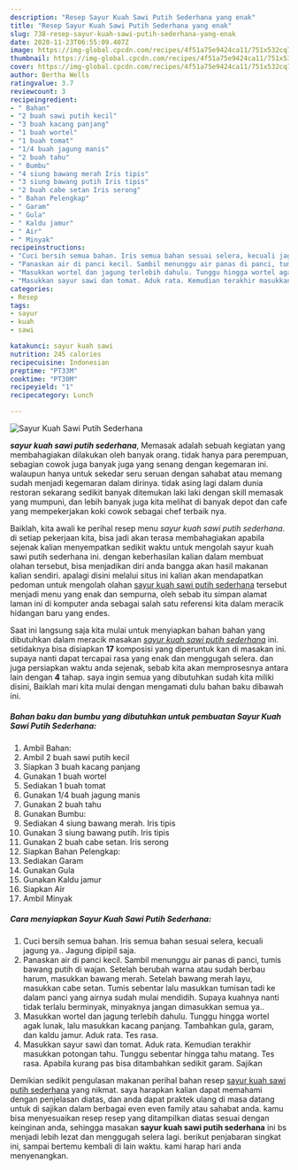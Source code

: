 ```yaml
---
description: "Resep Sayur Kuah Sawi Putih Sederhana yang enak"
title: "Resep Sayur Kuah Sawi Putih Sederhana yang enak"
slug: 738-resep-sayur-kuah-sawi-putih-sederhana-yang-enak
date: 2020-11-23T06:55:09.407Z
image: https://img-global.cpcdn.com/recipes/4f51a75e9424ca11/751x532cq70/sayur-kuah-sawi-putih-sederhana-foto-resep-utama.jpg
thumbnail: https://img-global.cpcdn.com/recipes/4f51a75e9424ca11/751x532cq70/sayur-kuah-sawi-putih-sederhana-foto-resep-utama.jpg
cover: https://img-global.cpcdn.com/recipes/4f51a75e9424ca11/751x532cq70/sayur-kuah-sawi-putih-sederhana-foto-resep-utama.jpg
author: Bertha Wells
ratingvalue: 3.7
reviewcount: 3
recipeingredient:
- " Bahan"
- "2 buah sawi putih kecil"
- "3 buah kacang panjang"
- "1 buah wortel"
- "1 buah tomat"
- "1/4 buah jagung manis"
- "2 buah tahu"
- " Bumbu"
- "4 siung bawang merah Iris tipis"
- "3 siung bawang putih Iris tipis"
- "2 buah cabe setan Iris serong"
- " Bahan Pelengkap"
- " Garam"
- " Gula"
- " Kaldu jamur"
- " Air"
- " Minyak"
recipeinstructions:
- "Cuci bersih semua bahan. Iris semua bahan sesuai selera, kecuali jagung ya.. Jagung dipipil saja."
- "Panaskan air di panci kecil. Sambil menunggu air panas di panci, tumis bawang putih di wajan. Setelah berubah warna atau sudah berbau harum, masukkan bawang merah. Setelah bawang merah layu, masukkan cabe setan. Tumis sebentar lalu masukkan tumisan tadi ke dalam panci yang airnya sudah mulai mendidih. Supaya kuahnya nanti tidak terlalu berminyak, minyaknya jangan dimasukkan semua ya.."
- "Masukkan wortel dan jagung terlebih dahulu. Tunggu hingga wortel agak lunak, lalu masukkan kacang panjang. Tambahkan gula, garam, dan kaldu jamur. Aduk rata. Tes rasa."
- "Masukkan sayur sawi dan tomat. Aduk rata. Kemudian terakhir masukkan potongan tahu. Tunggu sebentar hingga tahu matang. Tes rasa. Apabila kurang pas bisa ditambahkan sedikit garam. Sajikan"
categories:
- Resep
tags:
- sayur
- kuah
- sawi

katakunci: sayur kuah sawi 
nutrition: 245 calories
recipecuisine: Indonesian
preptime: "PT33M"
cooktime: "PT30M"
recipeyield: "1"
recipecategory: Lunch

---
```



![Sayur Kuah Sawi Putih Sederhana](https://img-global.cpcdn.com/recipes/4f51a75e9424ca11/751x532cq70/sayur-kuah-sawi-putih-sederhana-foto-resep-utama.jpg)

<b><i>sayur kuah sawi putih sederhana</i></b>, Memasak adalah sebuah kegiatan yang membahagiakan dilakukan oleh banyak orang. tidak hanya para perempuan, sebagian cowok juga banyak juga yang senang dengan kegemaran ini. walaupun hanya untuk sekedar seru seruan dengan sahabat atau memang sudah menjadi kegemaran dalam dirinya. tidak asing lagi dalam dunia restoran sekarang sedikit banyak ditemukan laki laki dengan skill memasak yang mumpuni, dan lebih banyak juga kita melihat di banyak depot dan cafe yang mempekerjakan koki cowok sebagai chef terbaik nya.



Baiklah, kita awali ke perihal resep menu <i>sayur kuah sawi putih sederhana</i>. di setiap pekerjaan kita, bisa jadi akan terasa membahagiakan apabila sejenak kalian menyempatkan sedikit waktu untuk mengolah sayur kuah sawi putih sederhana ini. dengan keberhasilan kalian dalam membuat olahan tersebut, bisa menjadikan diri anda bangga akan hasil makanan kalian sendiri. apalagi disini melalui situs ini kalian akan mendapatkan pedoman untuk mengolah olahan <u>sayur kuah sawi putih sederhana</u> tersebut menjadi menu yang enak dan sempurna, oleh sebab itu simpan alamat laman ini di komputer anda sebagai salah satu referensi kita dalam meracik hidangan baru yang endes.


Saat ini langsung saja kita mulai untuk menyiapkan bahan bahan yang dibutuhkan dalam meracik masakan <u><i>sayur kuah sawi putih sederhana</i></u> ini. setidaknya bisa disiapkan <b>17</b> komposisi yang diperuntuk kan di masakan ini. supaya nanti dapat tercapai rasa yang enak dan menggugah selera. dan juga persiapkan waktu anda sejenak, sebab kita akan memprosesnya antara lain dengan <b>4</b> tahap. saya ingin semua yang dibutuhkan sudah kita miliki disini, Baiklah mari kita mulai dengan mengamati dulu bahan baku dibawah ini.

<!--inarticleads1-->

##### Bahan baku dan bumbu yang dibutuhkan untuk pembuatan Sayur Kuah Sawi Putih Sederhana:

1. Ambil  Bahan:
1. Ambil 2 buah sawi putih kecil
1. Siapkan 3 buah kacang panjang
1. Gunakan 1 buah wortel
1. Sediakan 1 buah tomat
1. Gunakan 1/4 buah jagung manis
1. Gunakan 2 buah tahu
1. Gunakan  Bumbu:
1. Sediakan 4 siung bawang merah. Iris tipis
1. Gunakan 3 siung bawang putih. Iris tipis
1. Gunakan 2 buah cabe setan. Iris serong
1. Siapkan  Bahan Pelengkap:
1. Sediakan  Garam
1. Gunakan  Gula
1. Gunakan  Kaldu jamur
1. Siapkan  Air
1. Ambil  Minyak




<!--inarticleads2-->

##### Cara menyiapkan Sayur Kuah Sawi Putih Sederhana:

1. Cuci bersih semua bahan. Iris semua bahan sesuai selera, kecuali jagung ya.. Jagung dipipil saja.
1. Panaskan air di panci kecil. Sambil menunggu air panas di panci, tumis bawang putih di wajan. Setelah berubah warna atau sudah berbau harum, masukkan bawang merah. Setelah bawang merah layu, masukkan cabe setan. Tumis sebentar lalu masukkan tumisan tadi ke dalam panci yang airnya sudah mulai mendidih. Supaya kuahnya nanti tidak terlalu berminyak, minyaknya jangan dimasukkan semua ya..
1. Masukkan wortel dan jagung terlebih dahulu. Tunggu hingga wortel agak lunak, lalu masukkan kacang panjang. Tambahkan gula, garam, dan kaldu jamur. Aduk rata. Tes rasa.
1. Masukkan sayur sawi dan tomat. Aduk rata. Kemudian terakhir masukkan potongan tahu. Tunggu sebentar hingga tahu matang. Tes rasa. Apabila kurang pas bisa ditambahkan sedikit garam. Sajikan




Demikian sedikit pengulasan makanan perihal bahan resep <u>sayur kuah sawi putih sederhana</u> yang nikmat. saya harapkan kalian dapat memahami dengan penjelasan diatas, dan anda dapat praktek ulang di masa datang untuk di sajikan dalam berbagai even even family atau sahabat anda. kamu bisa menyesuaikan resep resep yang ditampilkan diatas sesuai dengan keinginan anda, sehingga masakan <b>sayur kuah sawi putih sederhana</b> ini bs menjadi lebih lezat dan menggugah selera lagi. berikut penjabaran singkat ini, sampai bertemu kembali di lain waktu. kami harap hari anda menyenangkan.
